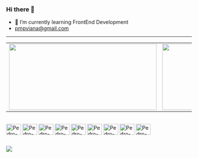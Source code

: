 ### Hi there 👋

- 🌱 I’m currently learning FrontEnd Development
- pmpviana@gmail.com
---

 <table>
  <tr>
    
   <td>
  <a href="https://github.com/PedroVian9">
  <img height="180em" width="400" src="https://github-readme-stats.vercel.app/api?username=pedrovian9&show_icons=true&theme=dark&include_all_commits=true&count_private=true"/>
   </td>

   <td>
  <img height="180em" width="400" src="https://github-readme-stats.vercel.app/api/top-langs/?username=pedrovian9&layout=compact&langs_count=16&theme=dark"/>
   </td>
   
   </tr>
   </table>
   



    
<div style="display: inline_block"><br>


  
  <img align="center" alt="Pedro-++" height="30" width="40" src="https://cdn.jsdelivr.net/gh/devicons/devicon/icons/cplusplus/cplusplus-original.svg" /> 
  <img align="center" alt="Pedro-++" height="30" width="40" src="https://cdn.jsdelivr.net/gh/devicons/devicon/icons/csharp/csharp-original.svg" /> 
   <img align="center" alt="Pedro-++" height="30" width="40" src="https://cdn.jsdelivr.net/gh/devicons/devicon/icons/visualstudio/visualstudio-plain.svg" />    
  <img align="center" alt="Pedro-++" height="30" width="40" src="https://cdn.jsdelivr.net/gh/devicons/devicon@latest/icons/vscode/vscode-original.svg" />      
  <img align="center" alt="Pedro-++" height="30" width="40" src="https://cdn.jsdelivr.net/gh/devicons/devicon/icons/qt/qt-original.svg" /> 
  <img align="center" alt="Pedro-++" height="30" width="40" src="https://cdn.jsdelivr.net/gh/devicons/devicon/icons/linux/linux-original.svg" /> 
  <img align="center" alt="Pedro-++" height="30" width="40" src="https://cdn.jsdelivr.net/gh/devicons/devicon/icons/windows8/windows8-original.svg" /> 
  <img align="center" alt="Pedro-++" height="30" width="40" src="https://cdn.jsdelivr.net/gh/devicons/devicon@latest/icons/html5/html5-original-wordmark.svg" />
  <img align="center" alt="Pedro-++" height="30" width="40" src="https://cdn.jsdelivr.net/gh/devicons/devicon@latest/icons/css3/css3-original-wordmark.svg" />
          
          
</div>
  
  ##
 
<div> 
  
  <a href="https://www.linkedin.com/in/pedro-viana-b359a2263" target="_blank"><img src="https://img.shields.io/badge/-LinkedIn-%230077B5?style=for-the-badge&logo=linkedin&logoColor=white" target="_blank"></a> 

 
</div>
